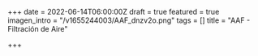 +++
date = 2022-06-14T06:00:00Z
draft = true
featured = true
imagen_intro = "/v1655244003/AAF_dnzv2o.png"
tags = []
title = "AAF - Filtración de Aire"

+++
